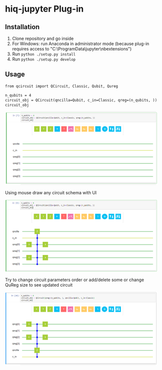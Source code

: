 # hiq-jupyter Plug-in

## Installation

1. Clone repository and go inside
2. For Windows: run Anaconda in administrator mode (because plug-in requires access to "C:\ProgramData\jupyter\nbextensions")
3. Run `python ./setup.py install`
4. Run `python ./setup.py develop`

## Usage

```
from qcircuit import QCircuit, Classic, Qubit, Qureg
```

```
n_qubits = 4
circuit_obj = QCircuit(qncilla=Qubit, c_in=Classic, qreg=(n_qubits, ))
circuit_obj
```

![Jupyter HiQ Plug-in inited](docs/resources/circuit_inited.png "Plug-in inited")


Using mouse draw any circuit schema with UI

![Jupyter HiQ Plug-in example](docs/resources/circuit_example.png "Plug-in example")


Try to change circuit parameters order or add/delete some or change QuReg size to see updated circuit

![Jupyter HiQ Plug-in example](docs/resources/circuit_reordered.png "Plug-in example reordered")
